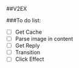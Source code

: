 ##V2EX

###To do list:
- [ ] Get Cache
- [ ] Parse image in content
- [ ] Get Reply
- [ ] Transition
- [ ] Click Effect
